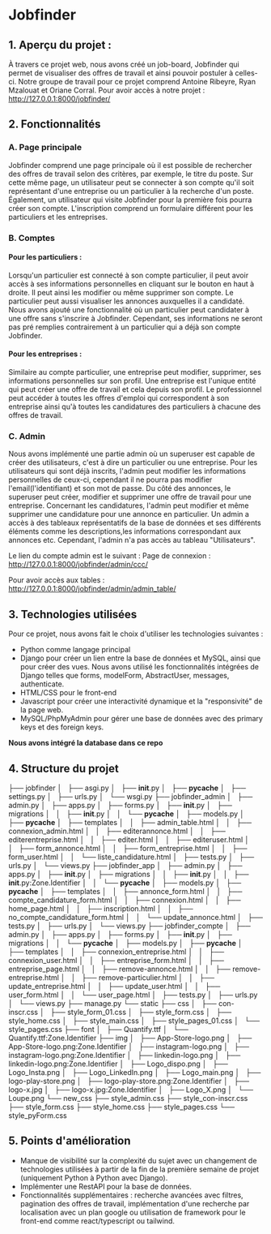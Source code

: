 # Jobfinder
## 1. Aperçu du projet :
À travers ce projet web, nous avons créé un job-board, Jobfinder qui permet de visualiser des offres de travail et ainsi pouvoir postuler à celles-ci.
Notre groupe de travail pour ce projet comprend Antoine Ribeyre, Ryan Mzalouat et Oriane Corral.
Pour avoir accès à notre projet : http://127.0.0.1:8000/jobfinder/

## 2. Fonctionnalités

### A. Page principale
Jobfinder comprend une page principale où il est possible de rechercher des offres de travail selon des critères, par exemple, le titre du poste. Sur cette même page, un utilisateur peut se connecter à son compte qu'il soit représentant d'une entreprise ou un particulier à la recherche d'un poste.
Également,   un utilisateur qui  visite Jobfinder pour la première fois pourra créer son compte. L'inscription comprend un formulaire différent pour les particuliers et les entreprises.

### B. Comptes
#### Pour les particuliers : 
Lorsqu'un particulier est connecté à son compte particulier, il peut avoir accès à ses informations personnelles en cliquant sur le bouton en haut à droite. Il peut ainsi les modifier ou même supprimer son compte. 
Le particulier peut aussi visualiser les annonces auxquelles il a candidaté.
Nous avons ajouté une fonctionnalité où un particulier peut candidater à une offre sans s'inscrire à Jobfinder. Cependant, ses informations ne seront pas pré remplies contrairement à un particulier qui a déjà son compte Jobfinder.
#### Pour les entreprises : 
Similaire au compte particulier, une entreprise peut modifier, supprimer, ses informations personnelles sur son profil. Une entreprise est l'unique entité qui peut créer une offre de travail et cela depuis son profil. 
Le professionnel peut accéder à toutes les offres d'emploi qui correspondent à son entreprise ainsi qu'à toutes les candidatures des particuliers à chacune des offres de travail. 

### C. Admin
Nous avons implémenté une partie admin où un superuser est capable de créer des utilisateurs, c'est à dire un particulier ou une entreprise. 
Pour les utilisateurs qui sont déjà inscrits, l'admin peut modifier les informations personnelles de ceux-ci, cependant il ne pourra pas modifier l'email(l'identifiant) et son mot de passe. 
Du côté des annonces, le superuser peut créer, modifier et supprimer une offre de travail pour une entreprise.
Concernant les candidatures, l'admin peut modifier et même supprimer une candidature pour une annonce en particulier.
Un admin a accès à des tableaux représentatifs de la base de données et ses différents éléments comme les descriptions,les informations correspondant aux annonces etc. Cependant, l'admin n'a pas accès au tableau "Utilisateurs".

Le lien du compte admin est le suivant : 
Page de connexion : http://127.0.0.1:8000/jobfinder/admin/ccc/

Pour avoir accès aux tables : http://127.0.0.1:8000/jobfinder/admin/admin_table/


## 3. Technologies utilisées
Pour ce projet, nous avons fait le choix d'utiliser les technologies suivantes :
- Python comme langage principal 
- Django pour créer un lien entre la base de données et MySQL, ainsi que pour créer des vues. Nous avons utilisé les fonctionnalités intégrées de Django telles que forms, modelForm, AbstractUser, messages, authenticate.
- HTML/CSS pour le front-end
- Javascript pour créer une interactivité dynamique et la "responsivité" de la page web.
- MySQL/PhpMyAdmin pour gérer une base de données avec des primary keys et des foreign keys.

**Nous avons intégré la database dans ce repo**
  

## 4. Structure du projet
├── jobfinder
│   ├── asgi.py
│   ├── __init__.py
│   ├── __pycache__
│   ├── settings.py
│   ├── urls.py
│   └── wsgi.py
├── jobfinder_admin
│   ├── admin.py
│   ├── apps.py
│   ├── forms.py
│   ├── __init__.py
│   ├── migrations
│   │   ├── __init__.py
│   │   └── __pycache__
│   ├── models.py
│   ├── __pycache__
│   ├── templates
│   │   ├── admin_table.html
│   │   ├── connexion_admin.html
│   │   ├── editerannonce.html
│   │   ├── editerentreprise.html
│   │   ├── editer.html
│   │   ├── editeruser.html
│   │   ├── form_annonce.html
│   │   ├── form_entreprise.html
│   │   ├── form_user.html
│   │   └── liste_candidature.html
│   ├── tests.py
│   ├── urls.py
│   └── views.py
├── jobfinder_app
│   ├── admin.py
│   ├── apps.py
│   ├── __init__.py
│   ├── migrations
│   │   ├── __init__.py
│   │   ├── __init__.py:Zone.Identifier
│   │   └── __pycache__
│   ├── models.py
│   ├── __pycache__
│   ├── templates
│   │   ├── annonce_form.html
│   │   ├── compte_candidature_form.html
│   │   ├── connexion.html
│   │   ├── home_page.html
│   │   ├── inscription.html
│   │   ├── no_compte_candidature_form.html
│   │   └── update_annonce.html
│   ├── tests.py
│   ├── urls.py
│   └── views.py
├── jobfinder_compte
│   ├── admin.py
│   ├── apps.py
│   ├── forms.py
│   ├── __init__.py
│   ├── migrations
│   │   └── __pycache__
│   ├── models.py
│   ├── __pycache__
│   ├── templates
│   │   ├── connexion_entreprise.html
│   │   ├── connexion_user.html
│   │   ├── entreprise_form.html
│   │   ├── entreprise_page.html
│   │   ├── remove-annonce.html
│   │   ├── remove-entreprise.html
│   │   ├── remove-particulier.html
│   │   ├── update_entreprise.html
│   │   ├── update_user.html
│   │   ├── user_form.html
│   │   └── user_page.html
│   ├── tests.py
│   ├── urls.py
│   └── views.py
├── manage.py
└── static
    ├── css
    │   ├── con-inscr.css
    │   ├── style_form_01.css
    │   ├── style_form.css
    │   ├── style_home.css
    │   ├── style_main.css
    │   ├── style_pages_01.css
    │   └── style_pages.css
    ├── font
    │   ├── Quantify.ttf
    │   └── Quantify.ttf:Zone.Identifier
    ├── img
    │   ├── App-Store-logo.png
    │   ├── App-Store-logo.png:Zone.Identifier
    │   ├── instagram-logo.png
    │   ├── instagram-logo.png:Zone.Identifier
    │   ├── linkedin-logo.png
    │   ├── linkedin-logo.png:Zone.Identifier
    │   ├── Logo_dispo.png
    │   ├── Logo_Insta.png
    │   ├── Logo_LinkedIn.png
    │   ├── Logo_main.png
    │   ├── logo-play-store.png
    │   ├── logo-play-store.png:Zone.Identifier
    │   ├── logo-x.jpg
    │   ├── logo-x.jpg:Zone.Identifier
    │   ├── Logo_X.png
    │   └── Loupe.png
    └── new_css
        ├── style_admin.css
        ├── style_con-inscr.css
        ├── style_form.css
        ├── style_home.css
        ├── style_pages.css
        └── style_pyForm.css
## 5. Points d'amélioration
- Manque de visibilité sur la complexité du sujet avec un changement de technologies utilisées à partir de la fin de la première semaine de projet (uniquement Python à Python avec Django).
- Implémenter une RestAPI pour la base de données.
- Fonctionnalités supplémentaires : recherche avancées avec filtres, pagination des offres de travail, implémentation d'une recherche par localisation avec un plan google ou utilisation de framework pour le front-end comme react/typescript ou tailwind.
